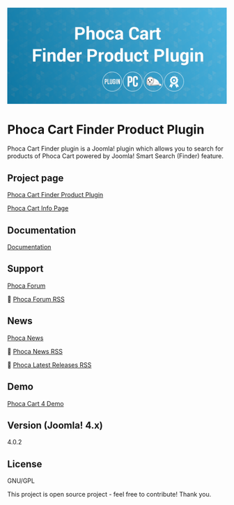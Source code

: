 



![Phoca Cart Finder Product Plugin](https://github.com/PhocaCz/PhocaCartFinderProductPlugin/blob/master/phocacartproduct.png?raw=true)

# Phoca Cart Finder Product Plugin



Phoca Cart Finder plugin is a Joomla! plugin which allows you to search for products of Phoca Cart powered by Joomla! Smart Search (Finder) feature.



## Project page

[Phoca Cart Finder Product Plugin](https://www.phoca.cz/phocacart-extensions/2-plugins/70-phoca-cart-finder-product-plugin)

[Phoca Cart Info Page](https://www.phoca.cz/project/phocacart-joomla-ecommerce)



## Documentation

[Documentation](https://www.phoca.cz/documentation/category/115-phoca-cart)





## Support

[Phoca Forum](https://www.phoca.cz/forum)

:bell: [Phoca Forum RSS](https://www.phoca.cz/forum/app.php/feed)



## News

[Phoca News](https://www.phoca.cz/news)

:bell: [Phoca News RSS](https://www.phoca.cz/news?format=feed&type=rss)

:bell: [Phoca Latest Releases RSS](https://www.phoca.cz/download/feed/111?format=feed&type=rss)



## Demo

[Phoca Cart 4 Demo](https://www.phoca.cz/phocacart4demo/)



## Version (Joomla! 4.x)

4.0.2



## License

GNU/GPL



This project is open source project - feel free to contribute! Thank you.
